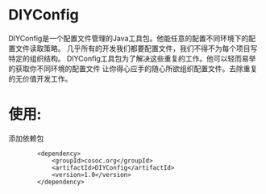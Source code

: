 # DIYConfig
DIYConfig是一个配置文件管理的Java工具包。他能任意的配置不同环境下的配置文件读取策略。
几乎所有的开发我们都要配置文件，我们不得不为每个项目写特定的组织结构。
DIYConfig工具包为了解决这些重复的工作。他可以轻而易举的获取你不同环境的配置文件
让你得心应手的随心所欲组织配置文件。去除重复的无价值开发工作。
# 使用:
添加依赖包
```
		<dependency>
			<groupId>cosoc.org</groupId>
			<artifactId>DIYConfig</artifactId>
			<version>1.0</version>
		</dependency>
```

